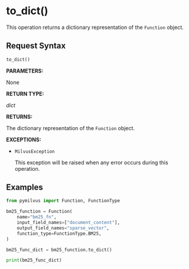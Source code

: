 # to_dict()

This operation returns a dictionary representation of the `Function` object.

## Request Syntax

```python
to_dict()
```

**PARAMETERS:**

None

**RETURN TYPE:**

*dict*

**RETURNS:**

The dictionary representation of the `Function` object.

**EXCEPTIONS:**

- `MilvusException`

    This exception will be raised when any error occurs during this operation.

## Examples

```python
from pymilvus import Function, FunctionType

bm25_function = Function(
    name="bm25_fn",
    input_field_names=["document_content"],
    output_field_names="sparse_vector",
    function_type=FunctionType.BM25,
)

bm25_func_dict = bm25_function.to_dict()

print(bm25_func_dict)
```
